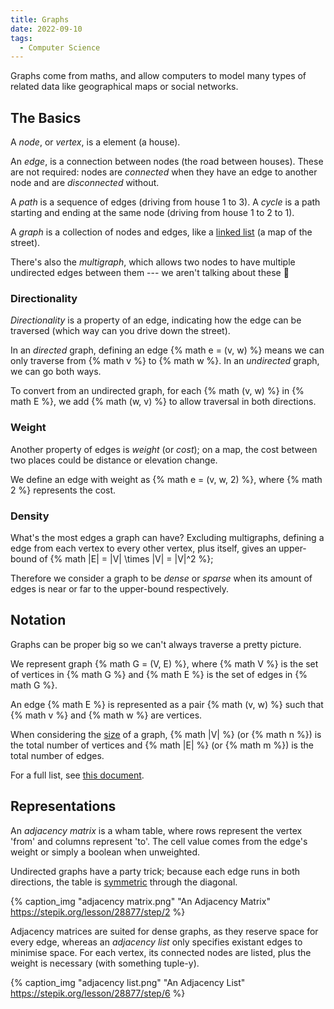 ```yaml
---
title: Graphs
date: 2022-09-10
tags:
  - Computer Science
---
```


Graphs come from maths, and allow computers to model many types of related data
like geographical maps or social networks.

<!-- more -->

## The Basics

A _node_, or _vertex_, is a element (a house).

An _edge_, is a connection between nodes (the road between houses). These are
not required: nodes are _connected_ when they have an edge to another node and
are _disconnected_ without.

A _path_ is a sequence of edges (driving from house 1 to 3). A _cycle_ is a path
starting and ending at the same node (driving from house 1 to 2 to 1).

A _graph_ is <!--excerpt-->a collection of nodes and edges<!--excerpt-->, like a
<a href="{% post_path(re)learning-cs/lists %}#Linked-List">linked list</a> (a
map of the street).

There's also the _multigraph_, which allows two nodes to have multiple
undirected edges between them --- we aren't talking about these 🤫

### Directionality

_Directionality_ is a property of an edge, indicating how the edge can be
traversed (which way can you drive down the street).

In an _directed_ graph, defining an edge {% math e = (v, w) %} means we can only
traverse from {% math v %} to {% math w %}. In an _undirected_ graph, we can go
both ways.

To convert from an undirected graph, for each {% math (v, w) %} in {% math E
%}, we add {% math (w, v) %} to allow traversal in both directions.

### Weight

Another property of edges is _weight_ (or _cost_); on a map, the cost between
two places could be distance or elevation change.

We define an edge with weight as {% math e = (v, w, 2) %}, where {% math 2 %}
represents the cost.

### Density

What's the most edges a graph can have? Excluding multigraphs, defining a edge
from each vertex to every other vertex, plus itself, gives an upper-bound of {%
math |E| = |V| \times |V| = |V|^2 %};

Therefore we consider a graph to be _dense_ or _sparse_ when its amount of edges
is near or far to the upper-bound respectively.

## Notation

Graphs can be proper big so we can't always traverse a pretty picture.

We represent graph {% math G = (V, E) %}, where {% math V %} is the set of
vertices in {% math G %} and {% math E %} is the set of edges in {% math G %}.

An edge {% math E %} is represented as a pair {% math (v, w) %} such that {%
math v %} and {% math w %} are vertices.

When considering the [size](#size) of a graph, {% math |V| %} (or {% math n %})
is the total number of vertices and {% math |E| %} (or {% math m %}) is the
total number of edges.

For a full list, see
[this document](https://www3.nd.edu/~dgalvin1/60610/60610_S09/60610graphnotation.pdf).

## Representations

An _adjacency matrix_ is a wham table, where rows represent the vertex 'from'
and columns represent 'to'. The cell value comes from the edge's weight or
simply a boolean when unweighted.

Undirected graphs have a party trick; because each edge runs in both directions,
the table is [symmetric](https://en.wikipedia.org/wiki/Symmetric_matrix) through
the diagonal.

{% caption_img "adjacency matrix.png" "An Adjacency Matrix" https://stepik.org/lesson/28877/step/2 %}

Adjacency matrices are suited for dense graphs, as they reserve space for every
edge, whereas an _adjacency list_ only specifies existant edges to minimise
space. For each vertex, its connected nodes are listed, plus the weight is
necessary (with something tuple-y).

{% caption_img "adjacency list.png" "An Adjacency List" https://stepik.org/lesson/28877/step/6 %}

<!--
TODO implementations

- Breadth-first Search
- Depth-first Search
- Dijkstra's Algorithm
-->
